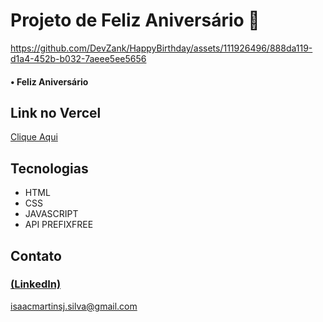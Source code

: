 # Projeto de Feliz Aniversário 🎁

https://github.com/DevZank/HappyBirthday/assets/111926496/888da119-d1a4-452b-b032-7aeee5ee5656

#### • Feliz Aniversário

## Link no Vercel

<a href="[https://relogio-fundo-ambientado.vercel.app](https://happy-birthday-rho-ecru.vercel.app)"> Clique Aqui </a>

## Tecnologias

- HTML
- CSS
- JAVASCRIPT
- API PREFIXFREE

## Contato

### [(LinkedIn)](https://www.linkedin.com/in/isaac-silva-55a885284/)

isaacmartinsj.silva@gmail.com
